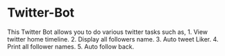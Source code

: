 # Twitter-Bot
This Twitter Bot allows you to do various twitter tasks such as, 1. View twitter home timeline. 2. Display all followers name. 3. Auto tweet Liker. 4. Print all follower names. 5. Auto follow back.
